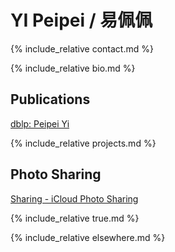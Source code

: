# YI Peipei / 易佩佩

{% include_relative contact.md %}

{% include_relative bio.md %}

## Publications

[dblp: Peipei Yi](https://dblp.org/pid/144/3286.html)

{% include_relative projects.md %}

## Photo Sharing

[Sharing - iCloud Photo Sharing](https://www.icloud.com/sharedalbum/#B0MG6XBubJFv4qN)

{% include_relative true.md %}

{% include_relative elsewhere.md %}
